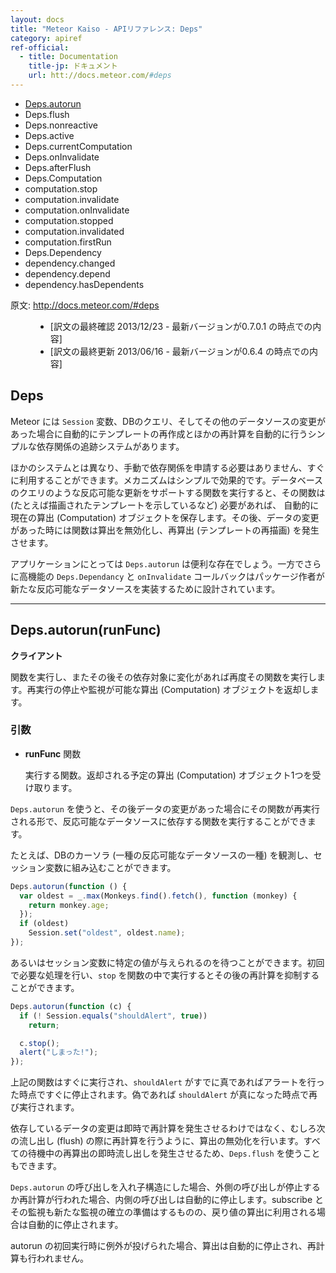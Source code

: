 ```yaml
---
layout: docs
title: "Meteor Kaiso - APIリファレンス: Deps"
category: apiref
ref-official: 
  - title: Documentation
    title-jp: ドキュメント
    url: htt://docs.meteor.com/#deps
---
```


*   [Deps.autorun](#deps_autorun)
*   Deps.flush
*   Deps.nonreactive
*   Deps.active
*   Deps.currentComputation
*   Deps.onInvalidate
*   Deps.afterFlush
*   Deps.Computation
*   computation.stop
*   computation.invalidate
*   computation.onInvalidate
*   computation.stopped
*   computation.invalidated
*   computation.firstRun
*   Deps.Dependency
*   dependency.changed
*   dependency.depend
*   dependency.hasDependents 

<dl>
  <dt>原文: <a href="http://docs.meteor.com/#deps">http://docs.meteor.com/#deps</a><dt>
  <dd>
  <ul>
    <li>[訳文の最終確認 2013/12/23 - 最新バージョンが0.7.0.1 の時点での内容]</li>
    <li>[訳文の最終更新 2013/06/16 - 最新バージョンが0.6.4 の時点での内容]</li>
  </ul>
  </dd>
</dl>

## Deps

Meteor には `Session` 変数、DBのクエリ、そしてその他のデータソースの変更があった場合に自動的にテンプレートの再作成とほかの再計算を自動的に行うシンプルな依存関係の追跡システムがあります。

ほかのシステムとは異なり、手動で依存関係を申請する必要はありません、すぐに利用することができます。メカニズムはシンプルで効果的です。データベースのクエリのような反応可能な更新をサポートする関数を実行すると、その関数は (たとえば描画されたテンプレートを示しているなど) 必要があれば、 自動的に現在の算出 (Computation) オブジェクトを保存します。その後、データの変更があった時には関数は算出を無効化し、再算出 (テンプレートの再描画) を発生させます。

アプリケーションにとっては `Deps.autorun` は便利な存在でしょう。一方でさらに高機能の `Deps.Dependancy` と `onInvalidate` コールバックはパッケージ作者が新たな反応可能なデータソースを実装するために設計されています。

---
<a name="deps_autorun"></a>
## Deps.autorun(runFunc)
__クライアント__

関数を実行し、またその後その依存対象に変化があれば再度その関数を実行します。再実行の停止や監視が可能な算出 (Computation) オブジェクトを返却します。

### 引数

* **runFunc** 関数

    実行する関数。返却される予定の算出 (Computation) オブジェクト1つを受け取ります。

`Deps.autorun` を使うと、その後データの変更があった場合にその関数が再実行される形で、反応可能なデータソースに依存する関数を実行することができます。

たとえば、DBのカーソラ (一種の反応可能なデータソースの一種) を観測し、セッション変数に組み込むことができます。

~~~ javascript
Deps.autorun(function () {
  var oldest = _.max(Monkeys.find().fetch(), function (monkey) {
    return monkey.age;
  });
  if (oldest)
    Session.set("oldest", oldest.name);
});
~~~

あるいはセッション変数に特定の値が与えられるのを待つことができます。初回で必要な処理を行い、`stop` を関数の中で実行するとその後の再計算を抑制することができます。

~~~ javascript
Deps.autorun(function (c) {
  if (! Session.equals("shouldAlert", true))
    return;

  c.stop();
  alert("しまった!");
});
~~~

上記の関数はすぐに実行され、`shouldAlert` がすでに真であればアラートを行った時点ですぐに停止されます。偽であれば `shouldAlert` が真になった時点で再び実行されます。

依存しているデータの変更は即時で再計算を発生させるわけではなく、むしろ次の流し出し (flush) の際に再計算を行うように、算出の無効化を行います。すべての待機中の再算出の即時流し出しを発生させるため、`Deps.flush` を使うこともできます。

`Deps.autorun` の呼び出しを入れ子構造にした場合、外側の呼び出しが停止するか再計算が行われた場合、内側の呼び出しは自動的に停止します。subscribe とその監視も新たな監視の確立の準備はするものの、戻り値の算出に利用される場合は自動的に停止されます。

autorun の初回実行時に例外が投げられた場合、算出は自動的に停止され、再計算も行われません。

